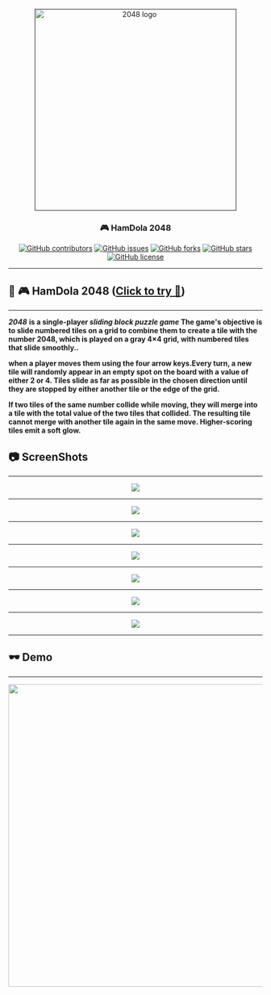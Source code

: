 <p align="center">
  <a href="" rel="noopener">
 <img  width="400px" src="https://github.com/AbdallahHemdan/HamDola2048Game/blob/master/images/logo.png" alt="2048 logo"></a>
</p>

<h3 align="center">🎮 HamDola 2048</h3>
<div align="center">

[![GitHub contributors](https://img.shields.io/github/contributors/AbdallahHemdan/HamDola2048Game)](https://github.com/AbdallahHemdan/HamDola2048Game/contributors)
[![GitHub issues](https://img.shields.io/github/issues/AbdallahHemdan/HamDola2048Game)](https://github.com/AbdallahHemdan/HamDola2048Game/issues)
[![GitHub forks](https://img.shields.io/github/forks/AbdallahHemdan/HamDola2048Game)](https://github.com/AbdallahHemdan/HamDola2048Game/network)
[![GitHub stars](https://img.shields.io/github/stars/AbdallahHemdan/HamDola2048Game)](https://github.com/AbdallahHemdan/HamDola2048Game/stargazers)
[![GitHub license](https://img.shields.io/github/license/AbdallahHemdan/HamDola2048Game)](https://github.com/AbdallahHemdan/HamDola2048Game/blob/master/LICENSE)

</div>

---
## 🎈 🎮 HamDola 2048 ([Click to try 🚀](https://abdallahhemdan.github.io/HamDola2048Game/))
------------------------------------------------------------------------------------------------------

**_2048_** __is a single-player _sliding block puzzle game_ The game's objective is to slide numbered tiles on a grid to combine them to create a tile with the number 2048, which is played on a gray 4×4 grid, with numbered tiles that slide smoothly..__

__when a player moves them using the four arrow keys.Every turn, a new tile will randomly appear in an empty spot on the board with a value of either 2 or 4. Tiles slide as far as possible in the chosen direction until they are stopped by either another tile or the edge of the grid.__

__If two tiles of the same number collide while moving, they will merge into a tile with the total value of the two tiles that collided. The resulting tile cannot merge with another tile again in the same move. Higher-scoring tiles emit a soft glow.__


## 📷 ScreenShots 
-------------------

<div align="center">
  
<img src="https://github.com/AbdallahHemdan/HamDola2048Game/blob/master/screenshot/1.png">
<hr>
<img src="https://github.com/AbdallahHemdan/HamDola2048Game/blob/master/screenshot/2.png">
<hr>
<img src="https://github.com/AbdallahHemdan/HamDola2048Game/blob/master/screenshot/3.png">
<hr>
<img src="https://github.com/AbdallahHemdan/HamDola2048Game/blob/master/screenshot/4.png">
<hr>
<img src="https://github.com/AbdallahHemdan/HamDola2048Game/blob/master/screenshot/5.png">
<hr>
<img src="https://github.com/AbdallahHemdan/HamDola2048Game/blob/master/screenshot/6.png">
<hr>
<img src="https://github.com/AbdallahHemdan/HamDola2048Game/blob/master/screenshot/7.png">
<hr>

</div>

## 🕶 Demo
----------

<img height="600px" src="https://github.com/AbdallahHemdan/HamDola2048Game/blob/master/videoDemo/2048.gif">
